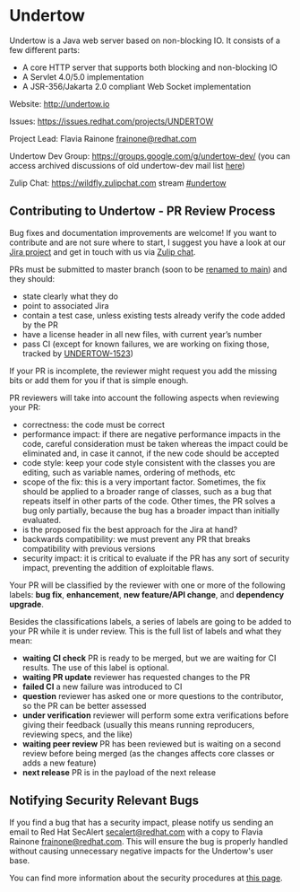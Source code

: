 Undertow
========
Undertow is a Java web server based on non-blocking IO. It consists of a few different parts:

- A core HTTP server that supports both blocking and non-blocking IO
- A Servlet 4.0/5.0 implementation
- A JSR-356/Jakarta 2.0 compliant Web Socket implementation

Website: http://undertow.io

Issues: https://issues.redhat.com/projects/UNDERTOW

Project Lead: Flavia Rainone <frainone@redhat.com>

Undertow Dev Group: https://groups.google.com/g/undertow-dev/
(you can access archived discussions of old undertow-dev mail list [here](http://lists.jboss.org/mailman/listinfo/undertow-dev))

Zulip Chat: https://wildfly.zulipchat.com stream [#undertow](https://wildfly.zulipchat.com/#narrow/stream/174183-undertow)

Contributing to Undertow - PR Review Process
--------------------------------------------

Bug fixes and documentation improvements are welcome! If you want to contribute and are not sure where to start, I suggest you have a look at our [Jira project](https://issues.redhat.com/projects/UNDERTOW "Undertow Jira") and get in touch with us via [Zulip chat](https://wildfly.zulipchat.com/#narrow/stream/174183-undertow "#undertow").

PRs must be submitted to master branch (soon to be [renamed to main](https://issues.redhat.com/browse/UNDERTOW-2043)) and they should:
- state clearly what they do
- point to associated Jira
- contain a test case, unless existing tests already verify the code added by the PR
- have a license header in all new files, with current year’s number
- pass CI (except for known failures, we are working on fixing those, tracked by [UNDERTOW-1523](https://issues.redhat.com/browse/UNDERTOW-1523))

If your PR is incomplete, the reviewer might request you add the missing bits or add them for you if that is simple enough.

PR reviewers will take into account the following aspects when reviewing your PR:
- correctness: the code must be correct
- performance impact: if there are negative performance impacts in the code, careful consideration must be taken whereas the impact could be eliminated and, in case it cannot, if the new code should be accepted
- code style: keep your code style consistent with the classes you are editing, such as variable names, ordering of methods, etc
- scope of the fix: this is a very important factor. Sometimes, the fix should be applied to a broader range of classes, such as a bug that repeats itself in other parts of the code. Other times, the PR solves a bug only partially, because the bug has a broader impact than initially evaluated.
- is the proposed fix the best approach for the Jira at hand?
- backwards compatibility: we must prevent any PR that breaks compatibility with previous versions
- security impact: it is critical to evaluate if the PR has any sort of security impact, preventing the addition of exploitable flaws.

Your PR will be classified by the reviewer with one or more of the following labels: **bug fix**, **enhancement**, **new feature/API change**, and **dependency upgrade**.

Besides the classifications labels, a series of labels are going to be added to your PR while it is under review. This is the full list of labels and what they mean:
- **waiting CI check**  PR is ready to be merged, but we are waiting for CI results. The use of this label is optional.
- **waiting PR update**  reviewer has requested changes to the PR
- **failed CI**  a new failure was introduced to CI
- **question** reviewer has asked one or more questions to the contributor, so the PR can be better assessed
- **under verification**  reviewer will perform some extra verifications before giving their feedback (usually this means running reproducers, reviewing specs, and the like)
- **waiting peer review** PR has been reviewed but is waiting on a second review before being merged  (as the changes affects core classes or adds a new feature)
- **next release** PR is in the payload of the next release

Notifying Security Relevant Bugs
--------------------------------

If you find a bug that has a security impact, please notify us sending an email to Red Hat SecAlert <secalert@redhat.com> with a copy to Flavia Rainone <frainone@redhat.com>. This will ensure the bug is properly handled without causing unnecessary negative impacts for the Undertow's user base.

You can find more information about the security procedures at [this page](https://access.redhat.com/security/team/contact "Security Contacts and Procedures").
